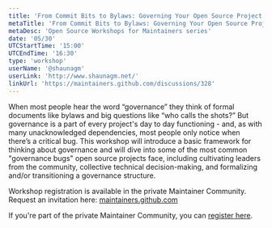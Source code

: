 ```yaml
---
title: 'From Commit Bits to Bylaws: Governing Your Open Source Project'
metaTitle: 'From Commit Bits to Bylaws: Governing Your Open Source Project'
metaDesc: 'Open Source Workshops for Maintainers series'
date: '05/30'
UTCStartTime: '15:00'
UTCEndTime: '16:30'
type: 'workshop'
userName: '@shaunagm'
userLink: 'http://www.shaunagm.net/'
linkUrl: 'https://maintainers.github.com/discussions/328'
---
```


When most people hear the word “governance” they think of formal documents like bylaws and big questions like “who calls the shots?” But governance is a part of every project's day to day functioning - and, as with many unacknowledged dependencies, most people only notice when there’s a critical bug. This workshop will introduce a basic framework for thinking about governance and will dive into some of the most common "governance bugs" open source projects face, including cultivating leaders from the community, collective technical decision-making, and formalizing and/or transitioning a governance structure.

Workshop registration is available in the private Maintainer Community. Request an invitation here: [maintainers.github.com](https://maintainers.github.com)

If you're part of the private Maintainer Community, you can [register here](https://github.com/community/maintainers/discussions/308).
